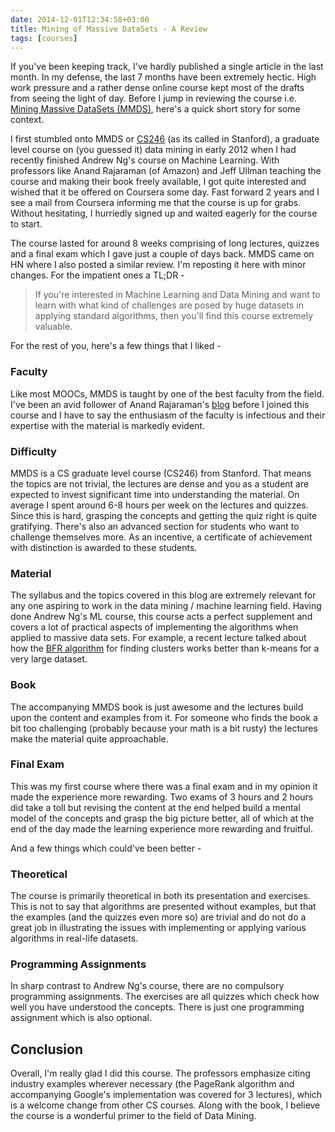 ```yaml
---
date: 2014-12-01T12:34:58+03:00
title: Mining of Massive DataSets - A Review
tags: [courses]
---
```


If you've been keeping track, I've hardly published a single article in the last month. In my defense, the last 7 months have been extremely hectic. High work pressure and a rather dense online course kept most of the drafts from seeing the light of day. Before I jump in reviewing the course i.e. [Mining Massive DataSets (MMDS)](https://www.coursera.org/course/mmds), here's a quick short story for some context.

I first stumbled onto MMDS or [CS246](http://mmds.org/) (as its called in Stanford), a graduate level course on (you guessed it) data mining in early 2012 when I had recently finished Andrew Ng's course on Machine Learning. With professors like Anand Rajaraman (of Amazon) and Jeff Ullman teaching the course and making their book freely available, I got quite interested and wished that it be offered on Coursera some day. Fast forward 2 years and I see a mail from Coursera informing me that the course is up for grabs. Without hesitating, I hurriedly signed up and waited eagerly for the course to start.

The course lasted for around 8 weeks comprising of long lectures, quizzes and a final exam which I gave just a couple of days back. MMDS came on HN where I also posted a similar review. I'm reposting it here with minor changes. For the impatient ones a TL;DR - 

> If you're interested in Machine Learning and Data Mining and want to learn with what kind of challenges are posed by huge datasets in applying standard algorithms, then you'll find this course extremely valuable.

For the rest of you, here's a few things that I liked - 

### Faculty

Like most MOOCs, MMDS is taught by one of the best faculty from the field. I've been an avid follower of Anand Rajaraman's [blog](http://anand.typepad.com/datawocky/) before I joined this course and I have to say the enthusiasm of the faculty is infectious and their expertise with the material is markedly evident.

### Difficulty

MMDS is a CS graduate level course (CS246) from Stanford. That means the topics are not trivial, the lectures are dense and you as a student are expected to invest significant time into understanding the material. On average I spent around 6-8 hours per week on the lectures and quizzes. Since this is hard, grasping the concepts and getting the quiz right is quite gratifying. There's also an advanced section for students who want to challenge themselves more. As an incentive, a certificate of achievement with distinction is awarded to these students.

### Material

 The syllabus and the topics covered in this blog are extremely relevant for any one aspiring to work in the data mining / machine learning field. Having done Andrew Ng's ML course, this course acts a perfect supplement and covers a lot of practical aspects of implementing the algorithms when applied to massive data sets. For example, a recent lecture talked about how the [BFR algorithm](http://www.dmi.unict.it/~apulvirenti/agd/BFR98.pdf) for finding clusters works better than k-means for a very large dataset.

### Book

The accompanying MMDS book is just awesome and the lectures build upon the content and examples from it. For someone who finds the book a bit too challenging (probably because your math is a bit rusty) the lectures make the material quite approachable.

### Final Exam

This was my first course where there was a final exam and in my opinion it made the experience more rewarding. Two exams of 3 hours and 2 hours did take a toll but revising the content at the end helped build a mental model of the concepts and grasp the big picture better, all of which at the end of the day made the learning experience more rewarding and fruitful.

And a few things which could've been better - 

### Theoretical

The course is primarily theoretical in both its presentation and exercises. This is not to say that algorithms are presented without examples, but that the examples (and the quizzes even more so) are trivial and do not do a great job in illustrating the issues with implementing or applying various algorithms in real-life datasets.

### Programming Assignments

In sharp contrast to Andrew Ng's course, there are no compulsory programming assignments. The exercises are all quizzes which check how well you have understood the concepts. There is just one programming assignment which is also optional.

## Conclusion
Overall, I'm really glad I did this course. The professors emphasize citing industry examples wherever necessary (the PageRank algorithm and accompanying Google's implementation was covered for 3 lectures), which is a welcome change from other CS courses. Along with the book, I believe the course is a wonderful primer to the field of Data Mining.

